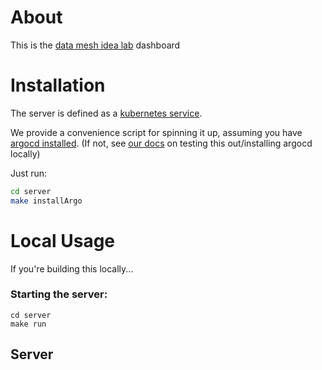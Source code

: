 # About

This is the [data mesh idea lab](https://www.kindservices.co.uk/idea-lab) dashboard


# Installation

The server is defined as a [kubernetes service](./server/k8s/server.yaml).

We provide a convenience script for spinning it up, assuming you have [argocd installed](https://argo-cd.readthedocs.io/en/stable/).
(If not, see [our docs](https://github.com/kindservices/local-kubernetes) on testing this out/installing argocd locally)

Just run:
```bash
cd server
make installArgo
```

# Local Usage

If you're building this locally...

### Starting the server:

```shell
cd server
make run
```

## Server